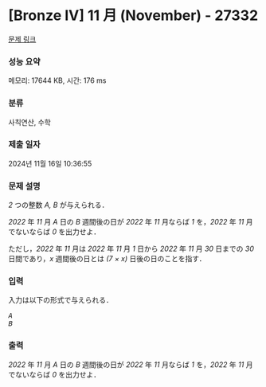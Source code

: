 # [Bronze IV] 11 月 (November) - 27332 

[문제 링크](https://www.acmicpc.net/problem/27332) 

### 성능 요약

메모리: 17644 KB, 시간: 176 ms

### 분류

사칙연산, 수학

### 제출 일자

2024년 11월 16일 10:36:55

### 문제 설명

<p><var>2</var> つの整数 <var>A, B</var> が与えられる．</p>

<p><var>2022</var> 年 <var>11</var> 月 <var>A</var> 日の <var>B</var> 週間後の日が <var>2022</var> 年 <var>11</var> 月ならば <var>1</var> を，<var>2022</var> 年 <var>11</var> 月でないならば <var>0</var> を出力せよ．</p>

<p>ただし，<var>2022</var> 年 <var>11</var> 月は <var>2022</var> 年 <var>11</var> 月 <var>1</var> 日から <var>2022</var> 年 <var>11</var> 月 <var>30</var> 日までの <var>30</var> 日間であり，<var>x</var> 週間後の日とは <var>(7 × x)</var> 日後の日のことを指す．</p>

### 입력 

 <p>入力は以下の形式で与えられる．</p>

<pre><var>A</var>
<var>B</var></pre>

### 출력 

 <p><var>2022</var> 年 <var>11</var> 月 <var>A</var> 日の <var>B</var> 週間後の日が <var>2022</var> 年 <var>11</var> 月ならば <var>1</var> を，<var>2022</var> 年 <var>11</var> 月でないならば <var>0</var> を出力せよ．</p>

